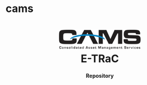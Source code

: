 # cams
<h1 align="center">
    <img alt="CAMS_logo" title="CAMS" src="https://github.com/BrianRuizy/cams/blob/master/camslogo.png" width="220"> </br>
    E-TRaC
</h1>

<h4 align="center">
Repository 
</h4>
